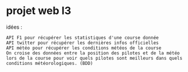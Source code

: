 # projet web l3

idées :

    API F1 pour récupérer les statistiques d'une course donnée
    API twitter pour récupérer les dernières infos officielles
    API météo pour récupérer les conditions météos de la course
    On croise des données entre la position des pilotes et de la météo lors de la course pour voir quels pilotes sont meilleurs dans quels conditions météorologiques. (BDD)


